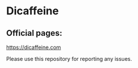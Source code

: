 # Dicaffeine

## Official pages:
https://dicaffeine.com

Please use this repository for reporting any issues.
